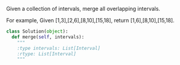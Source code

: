 Given a collection of intervals, merge all overlapping intervals.


For example,
Given [1,3],[2,6],[8,10],[15,18],
return [1,6],[8,10],[15,18].



```python
class Solution(object):
  def merge(self, intervals):
    """
    :type intervals: List[Interval]
    :rtype: List[Interval]
    """
```

